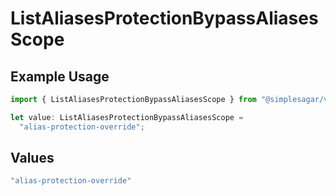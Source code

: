 # ListAliasesProtectionBypassAliasesScope

## Example Usage

```typescript
import { ListAliasesProtectionBypassAliasesScope } from "@simplesagar/vercel/models/listaliasesop.js";

let value: ListAliasesProtectionBypassAliasesScope =
  "alias-protection-override";
```

## Values

```typescript
"alias-protection-override"
```